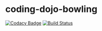 # coding-dojo-bowling
[![Codacy Badge](https://api.codacy.com/project/badge/Grade/022c99c78457436b8eb234d3ec3d16cd)](https://www.codacy.com/manual/Sijoma/coding-dojo-bowling?utm_source=github.com&amp;utm_medium=referral&amp;utm_content=Sijoma/coding-dojo-bowling&amp;utm_campaign=Badge_Grade) [![Build Status](https://travis-ci.com/Sijoma/coding-dojo-bowling.svg?branch=master)](https://travis-ci.com/Sijoma/coding-dojo-bowling)
